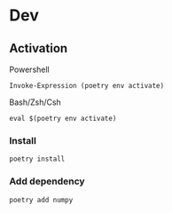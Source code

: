 # Dev

## Activation

Powershell

```
Invoke-Expression (poetry env activate)
```

Bash/Zsh/Csh

```shell
eval $(poetry env activate)
```

### Install

```shell
poetry install
```

### Add dependency

```shell
poetry add numpy     
```

